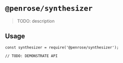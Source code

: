 # `@penrose/synthesizer`

> TODO: description

## Usage

```
const synthesizer = require('@penrose/synthesizer');

// TODO: DEMONSTRATE API
```
